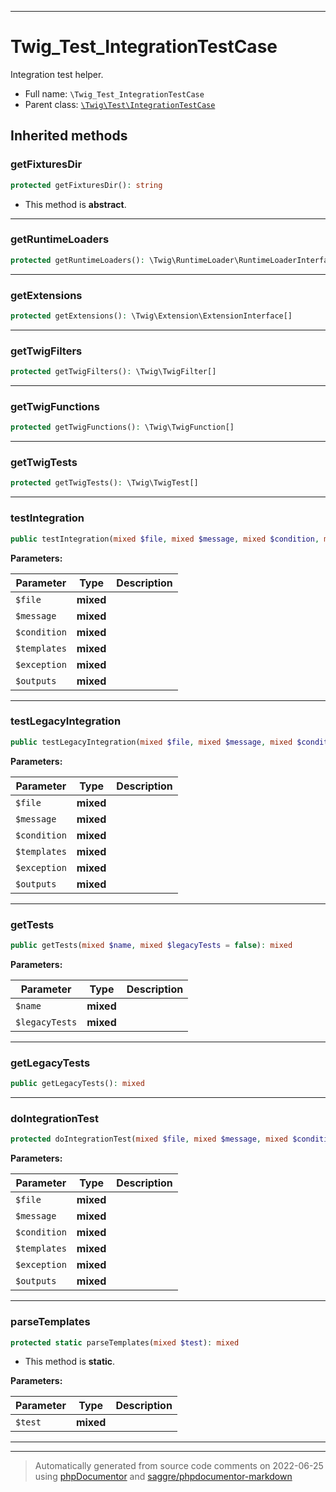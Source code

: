 ***

# Twig_Test_IntegrationTestCase

Integration test helper.



* Full name: `\Twig_Test_IntegrationTestCase`
* Parent class: [`\Twig\Test\IntegrationTestCase`](./Twig/Test/IntegrationTestCase.md)






## Inherited methods


### getFixturesDir



```php
protected getFixturesDir(): string
```




* This method is **abstract**.






***

### getRuntimeLoaders



```php
protected getRuntimeLoaders(): \Twig\RuntimeLoader\RuntimeLoaderInterface[]
```











***

### getExtensions



```php
protected getExtensions(): \Twig\Extension\ExtensionInterface[]
```











***

### getTwigFilters



```php
protected getTwigFilters(): \Twig\TwigFilter[]
```











***

### getTwigFunctions



```php
protected getTwigFunctions(): \Twig\TwigFunction[]
```











***

### getTwigTests



```php
protected getTwigTests(): \Twig\TwigTest[]
```











***

### testIntegration



```php
public testIntegration(mixed $file, mixed $message, mixed $condition, mixed $templates, mixed $exception, mixed $outputs): mixed
```








**Parameters:**

| Parameter | Type | Description |
|-----------|------|-------------|
| `$file` | **mixed** |  |
| `$message` | **mixed** |  |
| `$condition` | **mixed** |  |
| `$templates` | **mixed** |  |
| `$exception` | **mixed** |  |
| `$outputs` | **mixed** |  |




***

### testLegacyIntegration



```php
public testLegacyIntegration(mixed $file, mixed $message, mixed $condition, mixed $templates, mixed $exception, mixed $outputs): mixed
```








**Parameters:**

| Parameter | Type | Description |
|-----------|------|-------------|
| `$file` | **mixed** |  |
| `$message` | **mixed** |  |
| `$condition` | **mixed** |  |
| `$templates` | **mixed** |  |
| `$exception` | **mixed** |  |
| `$outputs` | **mixed** |  |




***

### getTests



```php
public getTests(mixed $name, mixed $legacyTests = false): mixed
```








**Parameters:**

| Parameter | Type | Description |
|-----------|------|-------------|
| `$name` | **mixed** |  |
| `$legacyTests` | **mixed** |  |




***

### getLegacyTests



```php
public getLegacyTests(): mixed
```











***

### doIntegrationTest



```php
protected doIntegrationTest(mixed $file, mixed $message, mixed $condition, mixed $templates, mixed $exception, mixed $outputs): mixed
```








**Parameters:**

| Parameter | Type | Description |
|-----------|------|-------------|
| `$file` | **mixed** |  |
| `$message` | **mixed** |  |
| `$condition` | **mixed** |  |
| `$templates` | **mixed** |  |
| `$exception` | **mixed** |  |
| `$outputs` | **mixed** |  |




***

### parseTemplates



```php
protected static parseTemplates(mixed $test): mixed
```



* This method is **static**.




**Parameters:**

| Parameter | Type | Description |
|-----------|------|-------------|
| `$test` | **mixed** |  |




***


***
> Automatically generated from source code comments on 2022-06-25 using [phpDocumentor](http://www.phpdoc.org/) and [saggre/phpdocumentor-markdown](https://github.com/Saggre/phpDocumentor-markdown)
